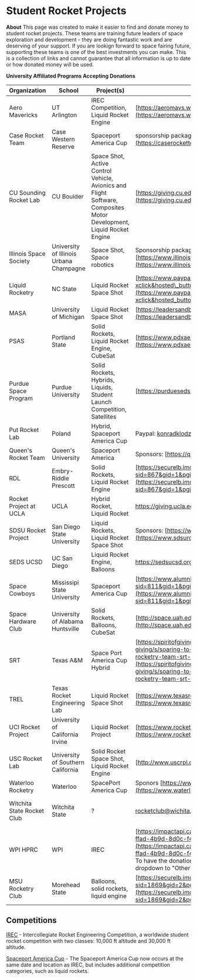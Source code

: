 # Student Rocket Projects
 **About**
This page was created to make it easier to find and donate money to student rocket projects. These teams are training future leaders of space exploration and development - they are doing fantastic work and are deserving of your support. If you are lookign forward to space fairing future, supporting these teams is one of the best investments you can make.
This is a collection of links and cannot guarantee that all information is up to date or how donated money will be used.

**University Affiliated Programs Accepting Donations**

| Organization               | School                                  | Project(s)                                                                                                           | How to Donate                                                                                                                                                                                                                                                                                                                | Website                                                                                                                                                      | Social                                                               |
| -------------------------- | --------------------------------------- | -------------------------------------------------------------------------------------------------------------------- | ---------------------------------------------------------------------------------------------------------------------------------------------------------------------------------------------------------------------------------------------------------------------------------------------------------------------------- | ------------------------------------------------------------------------------------------------------------------------------------------------------------ | -------------------------------------------------------------------- |
| Aero Mavericks             | UT Arlington                            | IREC Competition, Liquid Rocket Engine                                                                               | [https://aeromavs.weebly.com/donate.html](https://aeromavs.weebly.com/donate.html)                                                                                                                                                                                                                                           | [https://aeromavs.weebly.com/](https://aeromavs.weebly.com/)                                                                                                 | @AeroMavs                                                            |                                                                                                                                                     
| Case Rocket Team           | Case Western Reserve                    | Spaceport America Cup                                                                                                | sponsorship package: [https://caserocketteam.org/sponsors](https://caserocketteam.org/sponsors)                                                                                                                                                                                                                              |                                                                                                                                                              |                                                                      |
| CU Sounding Rocket Lab     | CU Boulder                              | Space Shot, Active Control Vehicle, Avionics and Flight Software, Composites Motor Development, Liquid Rocket Engine | [https://giving.cu.edu/fund/cobra-fund](https://giving.cu.edu/fund/cobra-fund)                                                                                                                                                                                                                                               | [https://www.colorado.edu/studentgroups/cobra/](https://www.colorado.edu/studentgroups/cobra/)                                                               | @CU\_SRL                                                                                                                                                                                                                  
| Illinois Space Society     | University of Illinois Urbana Champagne | Space Shot, Space robotics                                                                                           | Sponsorship packages: [https://www.illinoisspacesociety.org/sponsorship](https://www.illinoisspacesociety.org/sponsorship)                                                                                                                                                                                                   | [https://www.illinoisspacesociety.org/](https://www.illinoisspacesociety.org/)                                                                               | @IL\_SpaceSociety                                                    |                                                                                                    |                                                    |
| Liquid Rocketry            | NC State                                | Liquid Rocket Space Shot                                                                                             | [https://www.paypal.com/donate/?cmd=\_s-xclick&hosted\_button\_id=GL3SSSK45D4X2&source=url](https://www.paypal.com/donate/?cmd=_s-xclick&hosted_button_id=GL3SSSK45D4X2&source=url)                                                                                                                                          | [http://liquidrocketry.com/#about](http://liquidrocketry.com/#about)                                                                                         | @liquidrocketry                                                      |                                                                                                    |                                                    |
| MASA                       | University of Michigan                  | Liquid Rocket Space Shot                                                                                             | [https://leadersandbest.umich.edu/find/#!/give/basket/fund/935885](https://leadersandbest.umich.edu/find/#!/give/basket/fund/935885)                                                                                                                                                                                         |                                                                                                                                                              | @masa\_rockets                                                       |                                                                                                    |                                                    |
| PSAS                       | Portland State                          | Solid Rockets, Liquid Rocket Engine, CubeSat                                                                         | [https://www.pdxaerospace.org/donate](https://www.pdxaerospace.org/donate)                                                                                                                                                                                                                                                   | [https://www.pdxaerospace.org](https://www.pdxaerospace.org/)                                                                                                | [https://twitter.com/pdxaerospace](https://twitter.com/pdxaerospace) <br> [https://www.instagram.com/pdxaerospace/](https://www.instagram.com/pdxaerospace/) <br> [https://github.com/psas](https://github.com/psas) |
| Purdue Space Program       | Purdue University                       | Solid Rockets, Hybrids, Liquids, Student Launch Competition, Satellites                                              | [https://purdueseds.space/](https://purdueseds.space/)                                                                                                                                                                                                                                                                       | [https://purdueseds.space/](https://purdueseds.space/)                                                                                                       | @purdue\_seds                                                        |                                                                                                    |                                                    |
| Put Rocket Lab             | Poland                                  | Hybrid, Spaceport America Cup                                                                                        | Paypal: <a href='ma&#105;&#108;to&#58;ko%6Er&#97;%64&#107;%6C&#37;6Fd%&#55;&#65;%69&#37;6E&#115;k&#105;%40gm&#97;&#105;l&#46;com&#37;20 '>k&#111;n&#114;&#97;&#100;klodzinski&#64;gmai&#108;&#46;&#99;om  </a>                                                                                                                       | [https://www.linkedin.com/company/putrocketlab/](https://www.linkedin.com/company/putrocketlab/)                                                             |                                                                       [https://instagram.com/putrocketlab/](https://instagram.com/putrocketlab/)                         |                                                    |
| Queen's Rocket Team        | Queen's University                      | Spaceport America                                                                                                    | Sponsors: [https://qret.ca/sponsors](https://qret.ca/sponsors)                                                                                                                                                                                                                                                               | [https://qret.ca/](https://qret.ca/)                                                                                                                         |                                                                     [https://instagram.com/queensrocketry/](https://instagram.com/queensrocketry/)                     |                                                    |
| RDL                        | Embry-Riddle Prescott                   | Solid Rockets, Liquid Rocket Engine                                                                                  | [https://securelb.imodules.com/s/867/social.aspx?sid=867&gid=1&pgid=7923&cid=11663](https://securelb.imodules.com/s/867/social.aspx?sid=867&gid=1&pgid=7923&cid=11663)                                                                                                                                                       | [https://rocketdevelopmentlab.carrd.co/](https://rocketdevelopmentlab.carrd.co/)                                                                             | @ERAUPrescottRDL                                                     <br> [https://www.instagram.com/rocketdevelopmentlab/](https://www.instagram.com/rocketdevelopmentlab/) |                                                    |
| Rocket Project at UCLA     | UCLA                                    | Hybrid Rocket, Liquid Rocket                                                                                         | https://giving.ucla.edu/campaign/donate.aspx?Fund=64219c                                                                                                                                                                                                                                                                     | [http://rocketproject.seas.ucla.edu/](http://rocketproject.seas.ucla.edu/)                                                                                   | [@RPatUCLA](https://twitter.com/RPatUCLA)                            |
| SDSU Rocket Project        | San Diego State University              | Liquid Rockets, Liquid Rocket Space Shot                                                                             | Sponsors: [https://www.sdsurocketproject.org/become-a-sponsor](https://www.sdsurocketproject.org/become-a-sponsor)                                                                                                                                                                                                           | [https://www.sdsurocketproject.org/](https://www.sdsurocketproject.org/)                                                                                     |                                                                      |                                                                                                    |                                                    |
| SEDS UCSD                  | UC San Diego                            | Liquid Rocket Engine, Balloons                                                                                       | https://sedsucsd.org/index.php/donate/                                                                                                                                                                                                                                                                                       | https://sedsucsd.org/                                                                                                                                        | [@seds_ucsd](https://twitter.com/seds_ucsd)                          |
| Space Cowboys              | Mississipi State University             | Spaceport America Cup                                                                                                | [https://www.alumni.msstate.edu/s/811/bp/interior.aspx?sid=811&gid=1&pgid=3027](https://www.alumni.msstate.edu/s/811/bp/interior.aspx?sid=811&gid=1&pgid=3027)                                                                                                                                                               |                                                                                                                                                              | @MSUSpaceCowboys                                                     |                                                                                                    |                                                    |
| Space Hardware Club        | University of Alabama Huntsville        | Solid Rockets, Balloons, CubeSat                                                                                     | [http://space.uah.edu/donate.html](http://space.uah.edu/donate.html)                                                                                                                                                                                                                                                         |                                                                                                                                                              | @uahshc                                                              |                                                                                                    |                                                    |
| SRT                        | Texas A&M                               | Space Port America Cup Hybrid                                                                                        | [https://spiritofgiving.tamu.edu/o/texas-am-university/i/spirit-of-giving/s/soaring-to-new-heights-help-the-tamu-sounding-rocketry-team-srt-compete-7bcqvdbvy](https://spiritofgiving.tamu.edu/o/texas-am-university/i/spirit-of-giving/s/soaring-to-new-heights-help-the-tamu-sounding-rocketry-team-srt-compete-7bcqvdbvy) | [https://www.tamusrt.org/](https://www.tamusrt.org/)                                                                                                         |                                                                       [https://www.instagram.com/tamusrt/](https://www.instagram.com/tamusrt/)                           |                                                    |
| TREL                       | Texas Rocket Engineering Lab            | Liquid Rocket Space Shot                                                                                             | [https://www.texasrocketlab.com/donate](https://www.texasrocketlab.com/donate)                                                                                                                                                                                                                                               | [https://www.texasrocketlab.com/](https://www.texasrocketlab.com/)                                                                                           | @texasrocketlab                                                      |                                                                                                    |                                                    |
| UCI Rocket Project         | University of California Irvine         | Liquid Rocket Project                                                                                                | [https://www.rocket.eng.uci.edu/zotfunder/](https://www.rocket.eng.uci.edu/zotfunder/)                                                                                                                                                                                                                                       | [https://www.rocket.eng.uci.edu/](https://www.rocket.eng.uci.edu/)                                                                                           | @RocketUci                                                           <br> [https://www.instagram.com/ucirocketproject/](https://www.instagram.com/ucirocketproject/)         |                                                    |
| USC Rocket Lab             | University of Southern California       | Solid Rocket Space Shot, Liquid Rocket Engine                                                                        | [http://www.uscrpl.com/sponsors](http://www.uscrpl.com/sponsors)                                                                                                                                                                                                                                                             | [https://www.uscrpl.com/](https://www.uscrpl.com/)                                                                                                           | @USCRPL                                                              |                                                                                                    |                                                    |
| Waterloo Rocketry          | Waterloo                                | SpacePort America Cup                                                                                                | Sponors [https://www.waterloorocketry.com/sponsors](https://www.waterloorocketry.com/sponsors)                                                                                                                                                                                                                               | [https://www.waterloorocketry.com/](https://www.waterloorocketry.com/)                                                                                       |                                                                      |                                                                                                    |                                                    |
| Witchita State Rocket Club | Witchita State                          | ?                                                                                                                    | <a href='&#109;&#97;ilto&#58;r&#111;c&#37;6&#66;%&#54;5t%63%6&#67;&#117;b&#64;wi&#37;&#54;&#51;h%6&#57;%&#55;4a&#46;e&#100;u '>rocket&#99;&#108;ub&#64;wichi&#116;a&#46;ed&#117; </a>                                                                                                                                                                                                                                                                                                      | [https://wichita.campuslabs.com/engage/organization/wichita-state-rocket-club](https://wichita.campuslabs.com/engage/organization/wichita-state-rocket-club) |                                                                      |                                                                                                    |                                                    |
| WPI HPRC                   | WPI                                     | IREC                                                                                                                 | [https://impactapi.causeview.com/Thunder/actionpage/c005859a-ffad-4b9d-8d0c-f414096506cd](https://impactapi.causeview.com/Thunder/actionpage/c005859a-ffad-4b9d-8d0c-f414096506cd)<br>To have the donation reach our club please set the "Designation" dropdown to "Other" and enter "WPI AIAA (281-AG)"                     |                                                                                                                                                              |                                                                      |                                                                                                    |                                                    |
| MSU Rocketry Club          | Morehead State                          | Balloons, solid rockets, liquid engine                                                                               | [https://securelb.imodules.com/s/1869/18/interior.aspx?sid=1869&gid=2&pgid=418&cid=1063&dids=640](https://securelb.imodules.com/s/1869/18/interior.aspx?sid=1869&gid=2&pgid=418&cid=1063&dids=640)                                                                                                                           |                                                                                                                                                              |                                                                      |                                                                                                    |

## Competitions
[IREC](https://www.soundingrocket.org/what-is-irec.html) - Intercollegiate Rocket Engineering Competition, a worldwide student rocket competition with two classes: 10,000 ft altitude and 30,000 ft altitude.

[Spaceport America Cup](https://spaceportamericacup.com/about/) - The Spaceport America Cup now occurs at the same date and location as IREC, but includes additional competition categories, such as liquid rockets.

